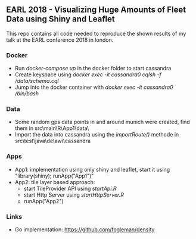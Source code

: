 
## EARL 2018 - Visualizing Huge Amounts of Fleet Data using Shiny and Leaflet

This repo contains all code needed to reproduce the shown results of my talk 
at the EARL conference 2018 in london.

### Docker

- Run *docker-compose up* in the docker folder to start cassandra 
- Create keyspace using *docker exec -it cassandra0 cqlsh -f /data/schema.cql*
- Jump into the docker container with *docker exec -it cassandra0 /bin/bash*

### Data

- Some random gps data points in and around munich were created, find them in src\main\R\App1\data\
- Import the data into cassandra using the *importRoute()* methode in src\test\java\de\awi\cassandra

### Apps

- App1: implementation using only shiny and leaflet, start it using "library(shiny); runApp("App1")"
- App2: tile layer based approach:
    - start TileProvider API using *startApi.R*
    - start Http Server using *startHttpServer.R*
    - runApp("App2")

### Links

- Go implementation: https://github.com/fogleman/density
